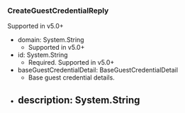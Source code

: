 ### CreateGuestCredentialReply
Supported in v5.0+

- domain: System.String
  - Supported in v5.0+
- id: System.String
  - Required. Supported in v5.0+
- baseGuestCredentialDetail: BaseGuestCredentialDetail
  - Base guest credential details.
- description: System.String
  - 
